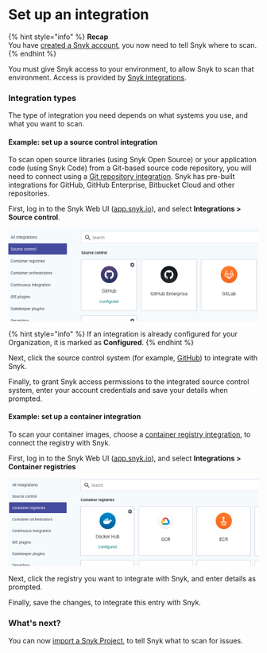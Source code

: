 # Set up an integration

{% hint style="info" %}
**Recap**\
You have [created a Snyk account](create-a-snyk-account.md), you now need to tell Snyk where to scan.
{% endhint %}

You must give Snyk access to your environment, to allow Snyk to scan that environment. Access is provided by [Snyk integrations](../../integrations/).

### Integration types

The type of integration you need depends on what systems you use, and what you want to scan.

#### Example: set up a source control integration

To scan open source libraries (using Snyk Open Source) or your application code (using Snyk Code) from a Git-based source code repository, you will need to connect using a [Git repository integration](../../integrations/git-repository-scm-integrations/). Snyk has pre-built integrations for GitHub, GitHub Enterprise, Bitbucket Cloud and other repositories.

First, log in to the Snyk Web UI ([app.snyk.io](https://app.snyk.io)), and select **Integrations > Source control**.

![](<../../.gitbook/assets/Screenshot 2022-07-26 at 13.26.22.png>)

{% hint style="info" %}
If an integration is already configured for your Organization, it is marked as **Configured**.
{% endhint %}

Next, click the source control system (for example, [GitHub](../../integrations/git-repository-scm-integrations/github-integration.md)) to integrate with Snyk.

Finally, to grant Snyk access permissions to the integrated source control system, enter your account credentials and save your details when prompted.

#### Example: set up a container integration

To scan your container images, choose a [container registry integration](../../snyk-container/image-scanning-library/), to connect the registry with Snyk.

First, log in to the Snyk Web UI ([app.snyk.io](https://app.snyk.io)), and select **Integrations > Container registries**

![](<../../.gitbook/assets/Screenshot 2022-07-26 at 13.16.05.png>)

Next, click the registry you want to integrate with Snyk, and enter details as prompted.

Finally, save the changes, to integrate this entry with Snyk.

### What's next?

You can now [import a Snyk Project](import-a-project.md), to tell Snyk what to scan for issues.
